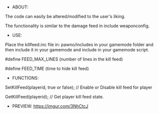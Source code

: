 - ABOUT:

The code can easily be altered/modified to the user's liking.

The functionality is similar to the damage feed in include weaponconfig.

- USE:

Place the killfeed.inc file in: pawno/includes in your gamemode folder and then include it in your gamemode and include in your gamemode script.

#define FEED_MAX_LINES (number of lines in the kill feed)

#define FEED_TIME (time to hide kill feed)

- FUNCTIONS:

SetKillFeed(playerid, true or false); // Enable or Disable kill feed for player

GetKillFeed(playerid); // Get player kill feed state.


- PREVIEW:
https://imgur.com/3NhCtcJ
